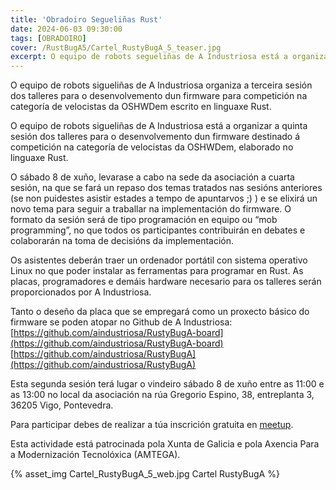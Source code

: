 ```yaml
---
title: 'Obradoiro Segueliñas Rust'
date: 2024-06-03 09:30:00
tags: [OBRADOIRO]
cover: /RustBugA5/Cartel_RustyBugA_5_teaser.jpg
excerpt: O equipo de robots segueliñas de A Industriosa está a organizar uns talleres nos que se traballará no desenvolvemento dun firmware em Rust para a competición na categoría de velocistas da OSHWDem.
---
```


O equipo de robots sigueliñas de A Industriosa organiza a terceira sesión dos talleres para o desenvolvemento dun firmware para competición na categoría de velocistas da OSHWDem escrito en linguaxe Rust.

O equipo de robots sigueliñas de A Industriosa está a organizar a quinta sesión dos talleres para o desenvolvemento dun firmware destinado á competición na categoría de velocistas da OSHWDem, elaborado no linguaxe Rust.

O sábado 8 de xuño, levarase a cabo na sede da asociación a cuarta sesión, na que se fará un repaso dos temas tratados nas sesións anteriores (se non puidestes asistir estades a tempo de apuntarvos ;) ) e se elixirá un novo tema para seguir a traballar na implementación do firmware. O formato da sesión será de tipo programación en equipo ou “mob programming”, no que todos os participantes contribuirán en debates e colaborarán na toma de decisións da implementación.

Os asistentes deberán traer un ordenador portátil con sistema operativo Linux no que poder instalar as ferramentas para programar en Rust. As placas, programadores e demáis hardware necesario para os talleres serán proporcionados por A Industriosa.

Tanto o deseño da placa que se empregará como un proxecto básico do firmware se poden atopar no Github de A Industriosa:
  [https://github.com/aindustriosa/RustyBugA-board](https://github.com/aindustriosa/RustyBugA-board)
  [https://github.com/aindustriosa/RustyBugA](https://github.com/aindustriosa/RustyBugA)

Esta segunda sesión terá lugar o vindeiro sábado 8 de xuño entre as 11:00 e as 13:00 no local da asociación na rúa Gregorio Espino, 38, entreplanta 3, 36205 Vigo, Pontevedra.

Para participar debes de realizar a túa inscrición gratuita en [meetup](https://www.meetup.com/es-ES/aindustriosa/events/301417924/).

Esta actividade está patrocinada pola Xunta de Galicia e pola Axencia Para a Modernización Tecnolóxica (AMTEGA).


{% asset_img Cartel_RustyBugA_5_web.jpg Cartel RustyBugA %}
